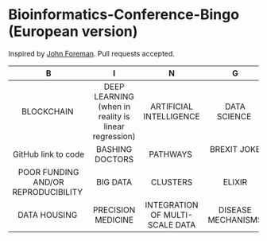 # Bioinformatics-Conference-Bingo (European version)

Inspired by [John Foreman](https://twitter.com/John4man). Pull requests accepted.

| B                | I                       | N                                                       | G                                                                             | O                    |
| :-----------:    | :-------------:         | :-------------:                                         | :-------------:                                                               | :-------------:      |
| BLOCKCHAIN  | DEEP LEARNING (when in reality is linear regression)| ARTIFICIAL INTELLIGENCE  | DATA SCIENCE | FAIR DATA |
| GitHub link to code | BASHING DOCTORS  | PATHWAYS | BREXIT JOKE  | COMORBIDITIES |
| POOR FUNDING AND/OR REPRODUCIBILITY   | BIG DATA | CLUSTERS | ELIXIR | BioArXiv |
| DATA HOUSING | PRECISION MEDICINE | INTEGRATION OF MULTI-SCALE DATA | DISEASE MECHANISMS | [GDPRs](https://www.dpnetwork.org.uk/gdpr/) |
